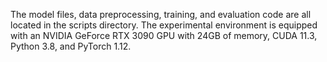 The model files, data preprocessing, training, and evaluation code are all located in the scripts directory. 
The experimental environment is equipped with an NVIDIA GeForce RTX 3090 GPU with 24GB of memory, CUDA 11.3, Python 3.8, and PyTorch 1.12.
